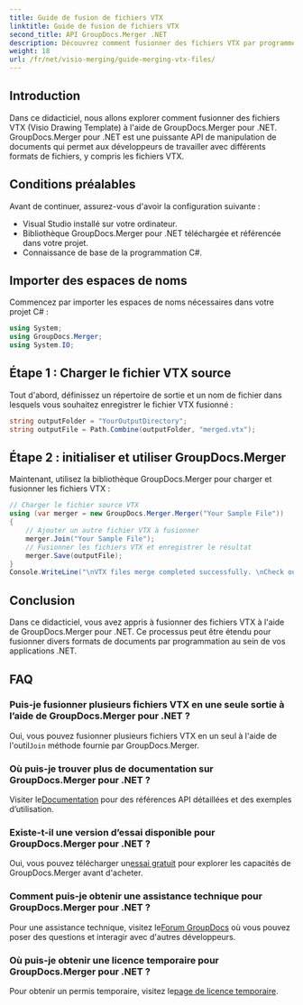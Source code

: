 ```yaml
---
title: Guide de fusion de fichiers VTX
linktitle: Guide de fusion de fichiers VTX
second_title: API GroupDocs.Merger .NET
description: Découvrez comment fusionner des fichiers VTX par programme à l'aide de GroupDocs.Merger pour .NET. Guide étape par étape avec des exemples de code.
weight: 18
url: /fr/net/visio-merging/guide-merging-vtx-files/
---
```

## Introduction
Dans ce didacticiel, nous allons explorer comment fusionner des fichiers VTX (Visio Drawing Template) à l'aide de GroupDocs.Merger pour .NET. GroupDocs.Merger pour .NET est une puissante API de manipulation de documents qui permet aux développeurs de travailler avec différents formats de fichiers, y compris les fichiers VTX.
## Conditions préalables
Avant de continuer, assurez-vous d'avoir la configuration suivante :
- Visual Studio installé sur votre ordinateur.
- Bibliothèque GroupDocs.Merger pour .NET téléchargée et référencée dans votre projet.
- Connaissance de base de la programmation C#.

## Importer des espaces de noms
Commencez par importer les espaces de noms nécessaires dans votre projet C# :
```csharp
using System; 
using GroupDocs.Merger;
using System.IO;
```
## Étape 1 : Charger le fichier VTX source
Tout d'abord, définissez un répertoire de sortie et un nom de fichier dans lesquels vous souhaitez enregistrer le fichier VTX fusionné :
```csharp
string outputFolder = "YourOutputDirectory";
string outputFile = Path.Combine(outputFolder, "merged.vtx");
```
## Étape 2 : initialiser et utiliser GroupDocs.Merger
Maintenant, utilisez la bibliothèque GroupDocs.Merger pour charger et fusionner les fichiers VTX :
```csharp
// Charger le fichier source VTX
using (var merger = new GroupDocs.Merger.Merger("Your Sample File"))
{
    // Ajouter un autre fichier VTX à fusionner
    merger.Join("Your Sample File");
    // Fusionner les fichiers VTX et enregistrer le résultat
    merger.Save(outputFile);
}
Console.WriteLine("\nVTX files merge completed successfully. \nCheck output in {0}", outputFolder);
```

## Conclusion
Dans ce didacticiel, vous avez appris à fusionner des fichiers VTX à l'aide de GroupDocs.Merger pour .NET. Ce processus peut être étendu pour fusionner divers formats de documents par programmation au sein de vos applications .NET.

## FAQ
### Puis-je fusionner plusieurs fichiers VTX en une seule sortie à l’aide de GroupDocs.Merger pour .NET ?
 Oui, vous pouvez fusionner plusieurs fichiers VTX en un seul à l'aide de l'outil`Join` méthode fournie par GroupDocs.Merger.
### Où puis-je trouver plus de documentation sur GroupDocs.Merger pour .NET ?
 Visiter le[Documentation](https://tutorials.groupdocs.com/merger/net/) pour des références API détaillées et des exemples d’utilisation.
### Existe-t-il une version d’essai disponible pour GroupDocs.Merger pour .NET ?
 Oui, vous pouvez télécharger un[essai gratuit](https://releases.groupdocs.com/) pour explorer les capacités de GroupDocs.Merger avant d'acheter.
### Comment puis-je obtenir une assistance technique pour GroupDocs.Merger pour .NET ?
 Pour une assistance technique, visitez le[Forum GroupDocs](https://forum.groupdocs.com/c/merger/32) où vous pouvez poser des questions et interagir avec d'autres développeurs.
### Où puis-je obtenir une licence temporaire pour GroupDocs.Merger pour .NET ?
 Pour obtenir un permis temporaire, visitez le[page de licence temporaire](https://purchase.groupdocs.com/temporary-license/).